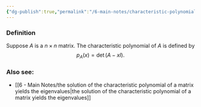 ```yaml
---
{"dg-publish":true,"permalink":"/6-main-notes/characteristic-polynomial-of-a-matrix/","tags":["linear_algebra","info"]}
---
```


### Definition

Suppose $A$ is a $n \times n$ matrix. The characteristic polynomial of $A$ is defined by
$$p_{A}(x)= \det(A-xI).$$
### Also see:
+ [[6 - Main Notes/the solution of the characteristic polynomial of a matrix yields the eigenvalues\|the solution of the characteristic polynomial of a matrix yields the eigenvalues]]
